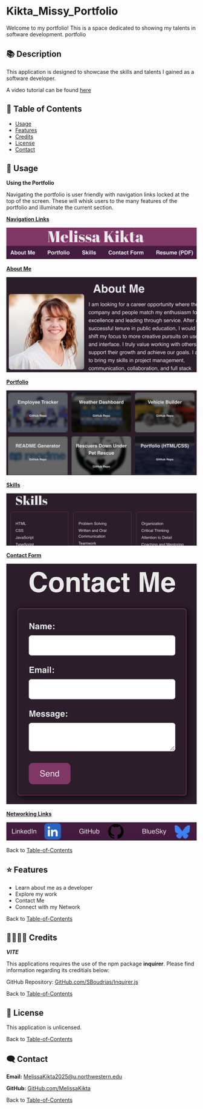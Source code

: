 # Kikta_Missy_Portfolio
Welcome to my portfolio! This is a space dedicated to showing my talents in software development.
portfolio

## 📚 Description
This application is designed to showcase the skills and talents I gained as a software developer.   

A video tutorial can be found [here](https://drive.google.com/file/d/1nGRM2oSELmLZ6qEQkkcaF6xz0PEmrMWx/view?usp=sharing)

## 🚀 Table of Contents
  * [Usage](#📝-Usage)
  * [Features](#⭐-features)
  * [Credits](#🫱🏽‍🫲🏾-credits)
  * [License](#📃-license)
  * [Contact](#🗨️-contact)

## 📝 Usage
<strong>Using the Portfolio</strong>

Navigating the portfolio is user friendly with navigation links locked at the top of the screen. These will whisk users to the many features of the portfolio and illuminate the current section. 

<u><strong>Navigation Links</strong></u>

![Navigation](./src/assets/images/navigation.png)



<u><strong>About Me</strong></u>

![About Me](./src/assets/images/aboutme.png)



<u><strong>Portfolio</strong></u>

![Portfolio](./src/assets/images/portfolio.png)



<u><strong>Skills</strong></u>

![Portfolio](./src/assets/images/skills.png)



<u><strong>Contact Form </strong></u>

![Contact Form](./src/assets/images/contactform.png)



<u><strong>Networking Links</strong></u>

![Networking Links](./src/assets/images/networking.png)


Back to [Table-of-Contents](#🚀-table-of-contents)


## ⭐ Features
  * Learn about me as a developer
  * Explore my work
  * Contact Me 
  * Connect with my Network


Back to [Table-of-Contents](#🚀-table-of-contents)


## 🫱🏽‍🫲🏾 Credits
*********VITE*********

This applications requires the use of the npm package <strong>inquirer</strong>. Please find information regarding its creditials below:

GitHub Repository: [GitHub.com/SBoudrias/Inquirer.js](https://github.com/SBoudrias/Inquirer.js)

Back to [Table-of-Contents](#🚀-table-of-contents)


## 📃 License
This application is unlicensed. 

Back to [Table-of-Contents](#🚀-table-of-contents)


## 🗨️ Contact

  <strong>Email:</strong> [MelissaKikta2025@u.northwestern.edu](mailto:MelissaKikta@u.northwestern.edu)
  
  <strong>GitHub:</strong> [GitHub.com/MelissaKikta](https://github.com/melissakikta)

Back to [Table-of-Contents](#🚀-table-of-contents)

